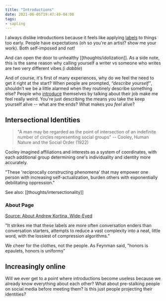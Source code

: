 ```yaml
---
title: "Introductions"
date: 2021-06-05T19:47:49-04:00
tags:
- sapling
---
```


I always dislike introductions because it feels like applying [labels](thoughts/quantization.md) to things too early. People have expectations (oh so you're an artist? show me your work). Both self-imposed and not!

And can open the door to unhealthy [[thoughts/idolization]]. As a side note, this is the same reason why calling yourself a writer vs someone who writes are two very different vibes (i *dabble*)

And of course, it's first of many experiences, why do we feel the need to get it right at the start? When people are prompted, _“describe yourself”_, shouldn’t we be a little alarmed when they routinely describe something else? People who [introduce](thoughts/introductions.md) themselves by talking about their job make me feel really weird. You're just describing the means you take the keep yourself alive -- what are the ends? What makes you *feel* alive?

## Intersectional Identities
> "A man may be regarded as the point of intersection of an indefinite number of circles representing social groups" -- Cooley, Human Nature and the Social Order (1922)

Cooley imagined affiliations and interests as a system of coordinates, with each additional group determining one's individuality and identity more accurately.

"These 'reciprocally constructing phenomena' that may empower one person with increasing self-actualization, burden others with exponentially debilitating oppression."

See also: [[thoughts/intersectionality]]

### About Page
[Source: About Andrew Kortina, Wide-Eyed](https://kortina.nyc/about-andrew-kortina/?curius=1296)

"It strikes me that these labels are more often conversation enders than conversation starters, attempts to reduce a vast complexity into a neat, little word, with the lossiest of compression algorithms."

We cheer for the clothes, not the people. As Feynman said, "honors is epaulets, honors is uniforms"

## Increasingly online
Will we ever get to a point where introductions become useless because we already know everything about each other? What about pre-stalking people on social media before meeting them? Is this just people projecting their identities?
   

